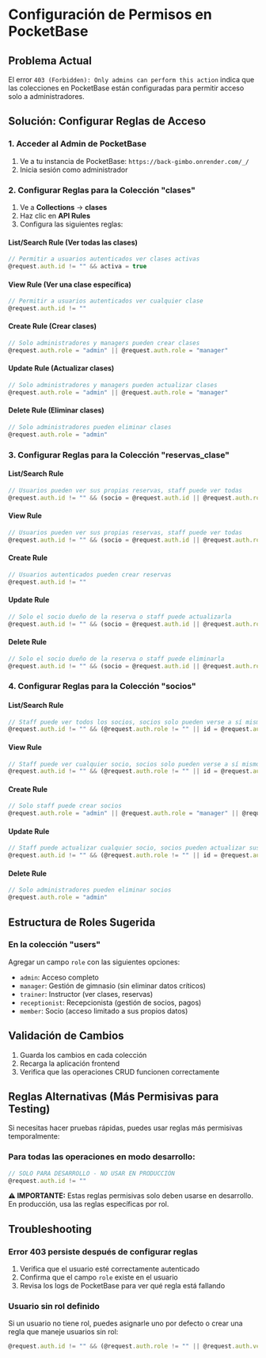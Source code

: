 # Configuración de Permisos en PocketBase

## Problema Actual

El error `403 (Forbidden): Only admins can perform this action` indica que las colecciones en PocketBase están configuradas para permitir acceso solo a administradores.

## Solución: Configurar Reglas de Acceso

### 1. Acceder al Admin de PocketBase

1. Ve a tu instancia de PocketBase: `https://back-gimbo.onrender.com/_/`
2. Inicia sesión como administrador

### 2. Configurar Reglas para la Colección "clases"

1. Ve a **Collections** → **clases**
2. Haz clic en **API Rules**
3. Configura las siguientes reglas:

#### List/Search Rule (Ver todas las clases)

```javascript
// Permitir a usuarios autenticados ver clases activas
@request.auth.id != "" && activa = true
```

#### View Rule (Ver una clase específica)

```javascript
// Permitir a usuarios autenticados ver cualquier clase
@request.auth.id != ""
```

#### Create Rule (Crear clases)

```javascript
// Solo administradores y managers pueden crear clases
@request.auth.role = "admin" || @request.auth.role = "manager"
```

#### Update Rule (Actualizar clases)

```javascript
// Solo administradores y managers pueden actualizar clases
@request.auth.role = "admin" || @request.auth.role = "manager"
```

#### Delete Rule (Eliminar clases)

```javascript
// Solo administradores pueden eliminar clases
@request.auth.role = "admin"
```

### 3. Configurar Reglas para la Colección "reservas_clase"

#### List/Search Rule

```javascript
// Usuarios pueden ver sus propias reservas, staff puede ver todas
@request.auth.id != "" && (socio = @request.auth.id || @request.auth.role != "")
```

#### View Rule

```javascript
// Usuarios pueden ver sus propias reservas, staff puede ver todas
@request.auth.id != "" && (socio = @request.auth.id || @request.auth.role != "")
```

#### Create Rule

```javascript
// Usuarios autenticados pueden crear reservas
@request.auth.id != ""
```

#### Update Rule

```javascript
// Solo el socio dueño de la reserva o staff puede actualizarla
@request.auth.id != "" && (socio = @request.auth.id || @request.auth.role != "")
```

#### Delete Rule

```javascript
// Solo el socio dueño de la reserva o staff puede eliminarla
@request.auth.id != "" && (socio = @request.auth.id || @request.auth.role != "")
```

### 4. Configurar Reglas para la Colección "socios"

#### List/Search Rule

```javascript
// Staff puede ver todos los socios, socios solo pueden verse a sí mismos
@request.auth.id != "" && (@request.auth.role != "" || id = @request.auth.id)
```

#### View Rule

```javascript
// Staff puede ver cualquier socio, socios solo pueden verse a sí mismos
@request.auth.id != "" && (@request.auth.role != "" || id = @request.auth.id)
```

#### Create Rule

```javascript
// Solo staff puede crear socios
@request.auth.role = "admin" || @request.auth.role = "manager" || @request.auth.role = "receptionist"
```

#### Update Rule

```javascript
// Staff puede actualizar cualquier socio, socios pueden actualizar sus propios datos
@request.auth.id != "" && (@request.auth.role != "" || id = @request.auth.id)
```

#### Delete Rule

```javascript
// Solo administradores pueden eliminar socios
@request.auth.role = "admin"
```

## Estructura de Roles Sugerida

### En la colección "users"

Agregar un campo `role` con las siguientes opciones:

- `admin`: Acceso completo
- `manager`: Gestión de gimnasio (sin eliminar datos críticos)
- `trainer`: Instructor (ver clases, reservas)
- `receptionist`: Recepcionista (gestión de socios, pagos)
- `member`: Socio (acceso limitado a sus propios datos)

## Validación de Cambios

1. Guarda los cambios en cada colección
2. Recarga la aplicación frontend
3. Verifica que las operaciones CRUD funcionen correctamente

## Reglas Alternativas (Más Permisivas para Testing)

Si necesitas hacer pruebas rápidas, puedes usar reglas más permisivas temporalmente:

### Para todas las operaciones en modo desarrollo:

```javascript
// SOLO PARA DESARROLLO - NO USAR EN PRODUCCIÓN
@request.auth.id != ""
```

**⚠️ IMPORTANTE:** Estas reglas permisivas solo deben usarse en desarrollo. En producción, usa las reglas específicas por rol.

## Troubleshooting

### Error 403 persiste después de configurar reglas

1. Verifica que el usuario esté correctamente autenticado
2. Confirma que el campo `role` existe en el usuario
3. Revisa los logs de PocketBase para ver qué regla está fallando

### Usuario sin rol definido

Si un usuario no tiene rol, puedes asignarle uno por defecto o crear una regla que maneje usuarios sin rol:

```javascript
@request.auth.id != "" && (@request.auth.role != "" || @request.auth.verified = true)
```
